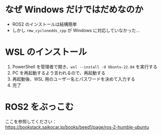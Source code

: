 # なぜ Windows だけではだめなのか
- ROS2 のインストールは結構簡単
- しかし `rmw_cyclonedds_cpp` が Windows に対応していなかった…

# WSL のインストール
1. PowerShell を管理者で開き、`wsl --install -d Ubuntu-22.04` を実行する
2. PC を再起動するよう言われるので、再起動する
3. 再起動後、WSL 用のユーザー名とパスワードを決めて入力する
4. 完了

# ROS2 をぶっこむ
ここを参照してください：
https://bookstack.saikocar.jp/books/beed1/page/ros-2-humble-ubuntu
